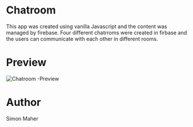 # Chatroom

This app was created using vanilla Javascript and the content was managed by firebase. Four different chatrroms were created in firbase and the users can communicate with each other in different rooms.  

# Preview

![Chatroom -Preview](./src/chatroom.PNG)

# Author

Simon Maher